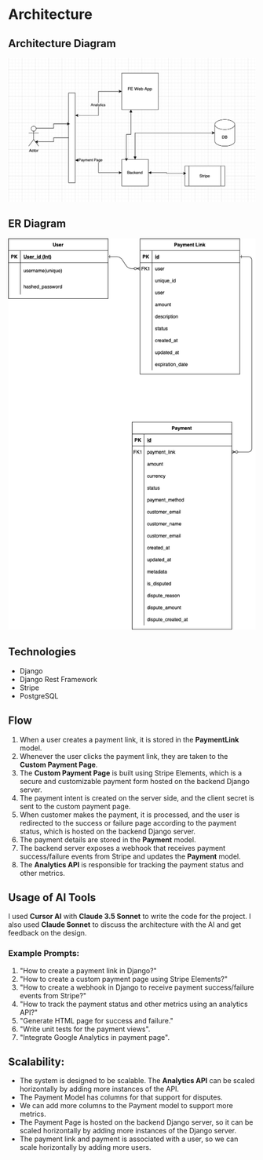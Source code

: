 # Architecture

## Architecture Diagram
![Architecture Diagram](./assets/architecture.png)

## ER Diagram
![ER Diagram](./assets/er_diagram.png)

## Technologies
- Django
- Django Rest Framework
- Stripe
- PostgreSQL    

## Flow
1. When a user creates a payment link, it is stored in the **PaymentLink** model.
2. Whenever the user clicks the payment link, they are taken to the **Custom Payment Page**.
3. The **Custom Payment Page** is built using Stripe Elements, which is a secure and customizable payment form hosted on the backend Django server.
4. The payment intent is created on the server side, and the client secret is sent to the custom payment page.
5. When customer makes the payment, it is processed, and the user is redirected to the success or failure page according to the payment status, which is hosted on the backend Django server.
6. The payment details are stored in the **Payment** model.
7. The backend server exposes a webhook that receives payment success/failure events from Stripe and updates the **Payment** model.
8. The **Analytics API** is responsible for tracking the payment status and other metrics.

## Usage of AI Tools
I used **Cursor AI** with **Claude 3.5 Sonnet** to write the code for the project. I also used **Claude Sonnet** to discuss the architecture with the AI and get feedback on the design.

### Example Prompts:
1. "How to create a payment link in Django?"
2. "How to create a custom payment page using Stripe Elements?"
3. "How to create a webhook in Django to receive payment success/failure events from Stripe?"
4. "How to track the payment status and other metrics using an analytics API?"
5. "Generate HTML page for success and failure."
6. "Write unit tests for the payment views".
7. "Integrate Google Analytics in payment page".

## Scalability:
- The system is designed to be scalable. The **Analytics API** can be scaled horizontally by adding more instances of the API.
- The Payment Model has columns for that support for disputes.
- We can add more columns to the Payment model to support more metrics.
- The Payment Page is hosted on the backend Django server, so it can be scaled horizontally by adding more instances of the Django server.
- The payment link and payment is associated with a user, so we can scale horizontally by adding more users.


